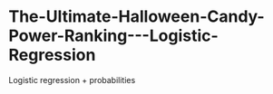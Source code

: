 # The-Ultimate-Halloween-Candy-Power-Ranking---Logistic-Regression
Logistic regression + probabilities
